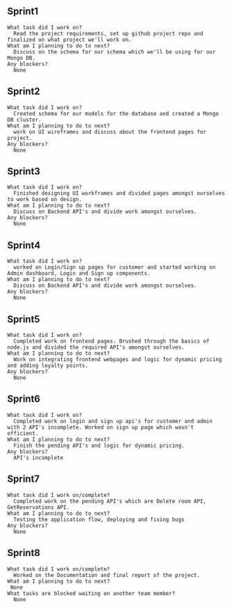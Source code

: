 
## Sprint1
    
    What task did I work on?
      Read the project requirements, set up github project repo and finalized on what project we'll work on.
    What am I planning to do to next? 
      Discuss on the schema for our schema which we'll be using for our Mongo DB.
    Any blockers?
      None
     
## Sprint2
    
    What task did I work on? 
      Created schema for our models for the database and created a Mongo DB cluster.
    What am I planning to do to next? 
      work on UI wireframes and discuss about the frontend pages for project.
    Any blockers?
      None

## Sprint3
    
    What task did I work on? 
      Finished designing UI workframes and divided pages amongst ourselves to work based on design.
    What am I planning to do to next? 
      Discuss on Backend API's and divide work amongst ourselves.
    Any blockers? 
      None
       
## Sprint4
    
    What task did I work on? 
      worked on Login/Sign up pages for customer and started working on Admin dashboard, Login and Sign up components.
    What am I planning to do to next? 
      Discuss on Backend API's and divide work amongst ourselves.
    Any blockers? 
      None
      
## Sprint5
    
    What task did I work on? 
      Completed work on frontend pages. Brushed through the basics of node.js and divided the required API's amongst ourselves.
    What am I planning to do to next? 
      Work on integrating frontend webpages and logic for dynamic pricing and adding loyalty points.
    Any blockers? 
      None

## Sprint6
    
    What task did I work on? 
      Completed work on login and sign up api's for customer and admin with 2 API's incomplete. Worked on sign up page which wasn't efficient.
    What am I planning to do to next? 
      Finish the pending API's and logic for dynamic pricing. 
    Any blockers? 
      API's incomplete
      
      
## Sprint7
    
    What task did I work on/complete? 
      Completed work on the pending API's which are Delete room API, GetReservations API. 
    What am I planning to do to next? 
      Testing the application flow, deploying and fixing bugs
    Any blockers? 
      None
      
## Sprint8
    
    What task did I work on/complete? 
      Worked on the Documentation and final report of the project.
    What am I planning to do to next? 
     None
    What tasks are blocked waiting on another team member? 
      None
